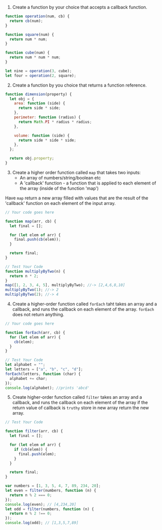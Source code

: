 1. Create a function by your choice that accepts a callback function.

```js
function operation(num, cb) {
  return cb(num);
}

function square(num) {
  return num * num;
}

function cube(num) {
  return num * num * num;
}

let nine = operation(3, cube);
let four = operation(2, square);
```

2. Create a function by you choice that returns a function reference.

```js
function dimension(property) {
  let obj = {
    area: function (side) {
      return side * side;
    },
    perimeter: function (radius) {
      return Math.PI * radius * radius;
    },

    volume: function (side) {
      return side * side * side;
    },
  };

  return obj.property;
}
```

3. Create a higher order function called `map` that takes two inputs:
   - An array of numbers/string/boolean etc
   - A 'callback' function - a function that is applied to each element of the array (inside of the function 'map')

Have `map` return a new array filled with values that are the result of the 'callback' function on each element of the input array.

```js
// Your code goes here

function map(arr, cb) {
  let final = [];

  for (let elem of arr) {
    final.push(cb(elem));
  }

  return final;
}

// Test Your Code
function multiplyByTwo(n) {
  return n * 2;
}
map([1, 2, 3, 4, 5], multiplyByTwo); //-> [2,4,6,8,10]
multiplyByTwo(1); //-> 2
multiplyByTwo(2); //-> 4
```

4. Create a higher-order function called `forEach` taht takes an array and a callback, and runs the callback on each element of the array. `forEach` does not return anything.

```js
// Your code goes here

function forEach(arr, cb) {
  for (let elem of arr) {
    cb(elem);
  }
}

// Test Your Code
let alphabet = "";
let letters = ["a", "b", "c", "d"];
forEach(letters, function (char) {
  alphabet += char;
});
console.log(alphabet); //prints 'abcd'
```

5. Create higher-order function called `filter` takes an array and a callback, and runs the callback on each element of the array if the return value of callback is `truthy` store in new array return the new array.

```js
// Test Your Code

function filter(arr, cb) {
  let final = [];

  for (let elem of arr) {
    if (cb(elem)) {
      final.push(elem);
    }
  }

  return final;
}

var numbers = [1, 3, 5, 4, 7, 89, 234, 20];
let even = filter(numbers, function (n) {
  return n % 2 === 0;
});
console.log(even); // [4,234,20]
let odd = filter(numbers, function (n) {
  return n % 2 !== 0;
});
console.log(odd); // [1,3,5,7,89]
```
